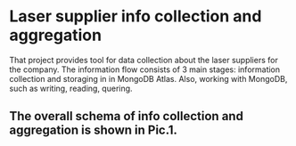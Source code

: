 # Laser supplier info collection and aggregation 

That project provides tool for data collection about the laser suppliers for the company.
The information flow consists of 3 main stages: information collection and storaging in in MongoDB Atlas. 
Also, working with MongoDB, such as writing, reading, quering.

## The overall schema of info collection and aggregation is shown in Pic.1.


